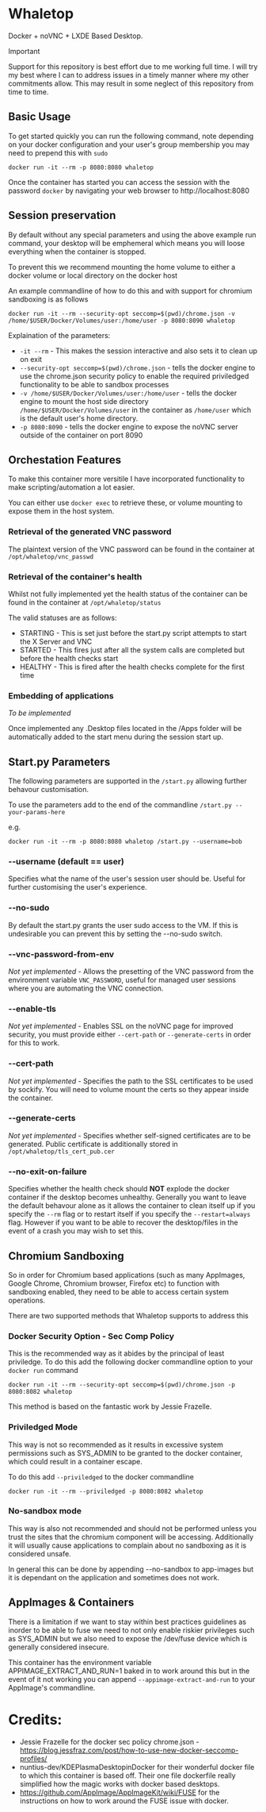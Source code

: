 # Whaletop
Docker + noVNC + LXDE Based Desktop.

> [!IMPORTANT]
> Support for this repository is best effort due to me working full time. I will try my best where I can to address issues in a timely manner where my other commitments allow. This may result in some neglect of this repository from time to time.

## Basic Usage
To get started quickly you can run the following command, note depending on your docker configuration and your user's group membership you may need to prepend this with `sudo`
```
docker run -it --rm -p 8080:8080 whaletop
```

Once the container has started you can access the session with the password `docker` by navigating your web browser to http://localhost:8080

## Session preservation
By default without any special parameters and using the above example run command, your desktop will be emphemeral which means you will loose everything when the container is stopped.

To prevent this we recommend mounting the home volume to either a docker volume or local directory on the docker host

An example commandline of how to do this and with support for chromium sandboxing is as follows
```
docker run -it --rm --security-opt seccomp=$(pwd)/chrome.json -v /home/$USER/Docker/Volumes/user:/home/user -p 8080:8090 whaletop
```

Explaination of the parameters:
* `-it --rm` - This makes the session interactive and also sets it to clean up on exit
* `--security-opt seccomp=$(pwd)/chrome.json` - tells the docker engine to use the chrome.json security policy to enable the required priviledged functionality to be able to sandbox processes
* `-v /home/$USER/Docker/Volumes/user:/home/user` - tells the docker engine to mount the host side directory `/home/$USER/Docker/Volumes/user` in the container as `/home/user` which is the default user's home directory.
* `-p 8080:8090` - tells the docker engine to expose the noVNC server outside of the container on port 8090

## Orchestation Features
To make this container more versitile I have incorporated functionality to make scripting/automation a lot easier.

You can either use `docker exec` to retrieve these, or volume mounting to expose them in the host system.

### Retrieval of the generated VNC password
The plaintext version of the VNC password can be found in the container at `/opt/whaletop/vnc_passwd`

### Retrieval of the container's health
Whilst not fully implemented yet the health status of the container can be found in the container at `/opt/whaletop/status`

The valid statuses are as follows:
* STARTING - This is set just before the start.py script attempts to start the X Server and VNC
* STARTED - This fires just after all the system calls are completed but before the health checks start
* HEALTHY - This is fired after the health checks complete for the first time

### Embedding of applications
*To be implemented*

Once implemented any .Desktop files located in the /Apps folder will be automatically added to the start menu during the session start up.

## Start.py Parameters
The following parameters are supported in the `/start.py` allowing further behavour customisation.

To use the parameters add to the end of the commandline `/start.py --your-params-here`

e.g.
```
docker run -it --rm -p 8080:8080 whaletop /start.py --username=bob
```

### --username (default == user)
Specifies what the name of the user's session user should be. Useful for further customising the user's experience.

### --no-sudo
By default the start.py grants the user sudo access to the VM. If this is undesirable you can prevent this by setting the --no-sudo switch.

### --vnc-password-from-env
*Not yet implemented* - Allows the presetting of the VNC password from the environment variable `VNC_PASSWORD`, useful for managed user sessions where you are automating the VNC connection.

### --enable-tls
*Not yet implemented* - Enables SSL on the noVNC page for improved security, you must provide either `--cert-path` or `--generate-certs` in order for this to work.

### --cert-path
*Not yet implemented* - Specifies the path to the SSL certificates to be used by sockify. You will need to volume mount the certs so they appear inside the container.

### --generate-certs
*Not yet implemented* - Specifies whether self-signed certificates are to be generated. Public certificate is additionally stored in `/opt/whaletop/tls_cert_pub.cer`

### --no-exit-on-failure
Specifies whether the health check should **NOT** explode the docker container if the desktop becomes unhealthy. Generally you want to leave the default behavour alone as it allows the container to clean itself up if you specify the `--rm` flag or to restart itself if you specify the `--restart=always` flag. However if you want to be able to recover the desktop/files in the event of a crash you may wish to set this.

## Chromium Sandboxing
So in order for Chromium based applications (such as many AppImages, Google Chrome, Chromium browser, Firefox etc) to function with sandboxing enabled, they need to be able to access certain system operations.

There are two supported methods that Whaletop supports to address this

### Docker Security Option - Sec Comp Policy
This is the recommended way as it abides by the principal of least priviledge. To do this add the following docker commandline option to your `docker run` command

```
docker run -it --rm --security-opt seccomp=$(pwd)/chrome.json -p 8080:8082 whaletop
```

This method is based on the fantastic work by Jessie Frazelle.

### Priviledged Mode
This way is not so recommended as it results in excessive system permissions such as SYS_ADMIN to be granted to the docker container, which could result in a container escape.

To do this add `--priviledged` to the docker commandline

```
docker run -it --rm --priviledged -p 8080:8082 whaletop
```

### No-sandbox mode
This way is also not recommended and should not be performed unless you trust the sites that the chromium component will be accessing. Additionally it will usually cause applications to complain about no sandboxing as it is considered unsafe.

In general this can be done by appending --no-sandbox to app-images but it is dependant on the application and sometimes does not work.

## AppImages & Containers
There is a limitation if we want to stay within best practices guidelines as inorder to be able to fuse we need to not only enable riskier privileges such as SYS_ADMIN but we also need to expose the /dev/fuse device which is generally considered insecure.

This container has the environment variable APPIMAGE_EXTRACT_AND_RUN=1 baked in to work around this but in the event of it not working you can append `--appimage-extract-and-run` to your AppImage's commandline.

# Credits:
* Jessie Frazelle for the docker sec policy chrome.json - https://blog.jessfraz.com/post/how-to-use-new-docker-seccomp-profiles/
* nuntius-dev/KDEPlasmaDesktopinDocker for their wonderful docker file to which this container is based off. Their one file dockerfile really simplified how the magic works with docker based desktops.
* https://github.com/AppImage/AppImageKit/wiki/FUSE for the instructions on how to work around the FUSE issue with docker.